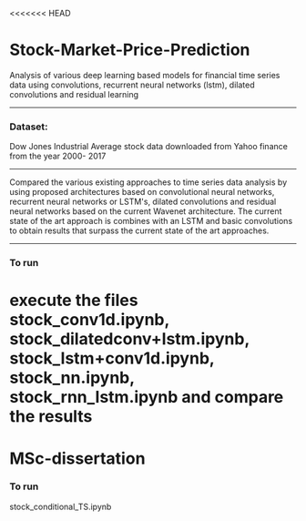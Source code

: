 <<<<<<< HEAD
# Stock-Market-Price-Prediction
Analysis of various deep learning based models for financial time series data using convolutions, recurrent neural networks (lstm), dilated convolutions and residual learning

-------------------------------------
### Dataset:
Dow Jones Industrial Average stock data downloaded from Yahoo finance from the year 2000- 2017

--------------------------------------
Compared the various existing approaches to time series data analysis by using proposed architectures based on convolutional neural networks, recurrent neural networks or LSTM's, dilated convolutions and residual neural networks based on the current Wavenet architecture. The current state of the art approach is combines with an LSTM and basic convolutions to obtain results that surpass the current state of the art approaches.

---------------------------------------
### To run 
execute the files stock_conv1d.ipynb, stock_dilatedconv+lstm.ipynb, stock_lstm+conv1d.ipynb, stock_nn.ipynb, stock_rnn_lstm.ipynb and compare the results
=======
# MSc-dissertation
### To run
stock_conditional_TS.ipynb

